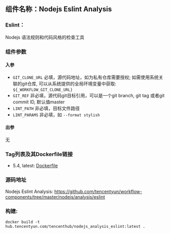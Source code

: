 ## 组件名称：Nodejs Eslint Analysis

### Eslint：

Nodejs 语法规则和代码风格的检查工具

### 组件参数
#### 入参
- `GIT_CLONE_URL` 必填，源代码地址，如为私有仓库需要授权; 如需使用系统关联的git仓库, 可以从系统提供的全局环境变量中获取: `${_WORKFLOW_GIT_CLONE_URL}`
- `GIT_REF` 非必填，源代码git目标引用，可以是一个git branch, git tag 或者git commit ID, 默认值master
- `LINT_PATH` 非必填，目标文件路径
- `LINT_PARAMS` 非必填，如 `--format stylish`

#### 出参
无

### Tag列表及其Dockerfile链接

* 5.4, latest: [Dockerfile](https://github.com/tencentyun/workflow-components/blob/c587a3a7ba3632ab7422d2a08efd8bc60c93f5d2/nodejs/analysis/eslint/Dockerfile)

### 源码地址

Nodejs Eslint Analysis: <https://github.com/tencentyun/workflow-components/tree/master/nodejs/analysis/eslint>

### 构建:

`docker build -t hub.tencentyun.com/tencenthub/nodejs_analysis_eslint:latest .`
